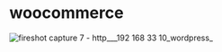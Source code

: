 # woocommerce
![fireshot capture 7 - http___192 168 33 10_wordpress_](https://user-images.githubusercontent.com/41196861/44124408-158da802-9ffb-11e8-8b04-8f97a435b73c.png)


